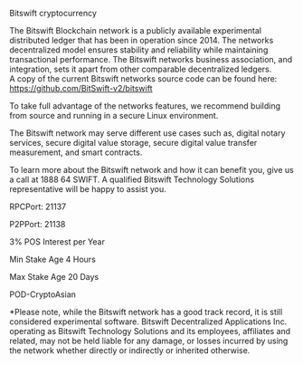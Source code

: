 Bitswift cryptocurrency


The Bitswift Blockchain network is a publicly available experimental distributed ledger that has been in operation since 2014.  The networks decentralized model ensures stability and reliability while maintaining transactional performance. The Bitswift networks business association, and integration, sets it apart from other comparable decentralized ledgers.    
A copy of the current Bitswift networks source code can be found here:
https://github.com/BitSwift-v2/bitswift

To take full advantage of the networks features, we recommend building from source and running in a secure Linux environment.

The Bitswift network may serve different use cases such as, digital notary services, secure digital value storage, secure digital value transfer measurement, and smart contracts.

To learn more about the Bitswift network and how it can benefit you, give us a call at 1888 64 SWIFT.  A qualified Bitswift Technology Solutions representative will be happy to assist you.

RPCPort: 21137

P2PPort: 21138

3% POS Interest per Year

Min Stake Age 4 Hours

Max Stake Age 20 Days

POD-CryptoAsian

*Please note, while the Bitswift network has a good track record, it is  still considered experimental software.    Bitswift Decentralized Applications Inc. operating as Bitswift Technology Solutions and its employees, affiliates and related,  may not be held liable for any damage, or losses incurred by using the network whether directly or indirectly or inherited otherwise.